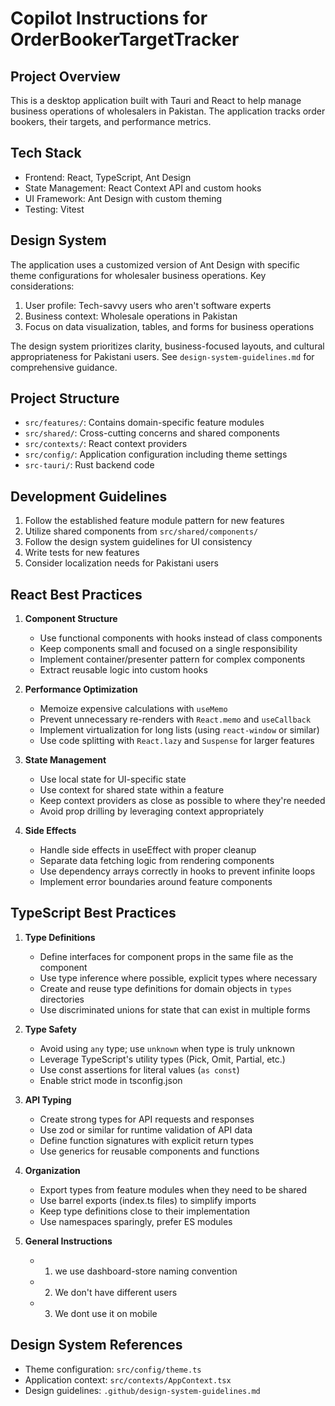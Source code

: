 # Copilot Instructions for OrderBookerTargetTracker

## Project Overview
This is a desktop application built with Tauri and React to help manage business operations of wholesalers in Pakistan. The application tracks order bookers, their targets, and performance metrics.

## Tech Stack
- Frontend: React, TypeScript, Ant Design
- State Management: React Context API and custom hooks
- UI Framework: Ant Design with custom theming
- Testing: Vitest

## Design System
The application uses a customized version of Ant Design with specific theme configurations for wholesaler business operations. Key considerations:

1. User profile: Tech-savvy users who aren't software experts
2. Business context: Wholesale operations in Pakistan
3. Focus on data visualization, tables, and forms for business operations

The design system prioritizes clarity, business-focused layouts, and cultural appropriateness for Pakistani users. See `design-system-guidelines.md` for comprehensive guidance.

## Project Structure
- `src/features/`: Contains domain-specific feature modules
- `src/shared/`: Cross-cutting concerns and shared components
- `src/contexts/`: React context providers
- `src/config/`: Application configuration including theme settings
- `src-tauri/`: Rust backend code

## Development Guidelines
1. Follow the established feature module pattern for new features
2. Utilize shared components from `src/shared/components/`
3. Follow the design system guidelines for UI consistency
4. Write tests for new features
5. Consider localization needs for Pakistani users

## React Best Practices
1. **Component Structure**
   - Use functional components with hooks instead of class components
   - Keep components small and focused on a single responsibility
   - Implement container/presenter pattern for complex components
   - Extract reusable logic into custom hooks

2. **Performance Optimization**
   - Memoize expensive calculations with `useMemo`
   - Prevent unnecessary re-renders with `React.memo` and `useCallback`
   - Implement virtualization for long lists (using `react-window` or similar)
   - Use code splitting with `React.lazy` and `Suspense` for larger features

3. **State Management**
   - Use local state for UI-specific state
   - Use context for shared state within a feature
   - Keep context providers as close as possible to where they're needed
   - Avoid prop drilling by leveraging context appropriately

4. **Side Effects**
   - Handle side effects in useEffect with proper cleanup
   - Separate data fetching logic from rendering components
   - Use dependency arrays correctly in hooks to prevent infinite loops
   - Implement error boundaries around feature components

## TypeScript Best Practices
1. **Type Definitions**
   - Define interfaces for component props in the same file as the component
   - Use type inference where possible, explicit types where necessary
   - Create and reuse type definitions for domain objects in `types` directories
   - Use discriminated unions for state that can exist in multiple forms

2. **Type Safety**
   - Avoid using `any` type; use `unknown` when type is truly unknown
   - Leverage TypeScript's utility types (Pick, Omit, Partial, etc.)
   - Use const assertions for literal values (`as const`)
   - Enable strict mode in tsconfig.json

3. **API Typing**
   - Create strong types for API requests and responses
   - Use zod or similar for runtime validation of API data
   - Define function signatures with explicit return types
   - Use generics for reusable components and functions

4. **Organization**
   - Export types from feature modules when they need to be shared
   - Use barrel exports (index.ts files) to simplify imports
   - Keep type definitions close to their implementation
   - Use namespaces sparingly, prefer ES modules

5. **General Instructions**
   - 1. we use dashboard-store naming convention
   - 2. We don't have different users
   - 3. We dont use it on mobile 
## Design System References
- Theme configuration: `src/config/theme.ts`
- Application context: `src/contexts/AppContext.tsx`
- Design guidelines: `.github/design-system-guidelines.md`
